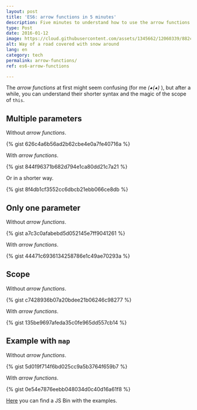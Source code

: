 ```yaml
---
layout: post
title: 'ES6: arrow functions in 5 minutes'
description: Five minutes to understand how to use the arrow functions.
type: Post
date: 2016-01-12
image: https://cloud.githubusercontent.com/assets/1345662/12060339/882c0d30-af54-11e5-9f10-79da8f4f1f50.jpg
alt: Way of a road covered with snow around
lang: en
category: tech
permalink: arrow-functions/
ref: es6-arrow-functions

---
```

The _arrow functions_ at first might seem confusing (for me _(◕(◕)_ ), but after a while, you can understand their shorter syntax and the magic of the scope of `this`.

## Multiple parameters

Without _arrow functions_.

{% gist 626c4a6b56ad2b62cbe4e0a7fe40716a %}

With _arrow functions_.

{% gist 844f96371b682d794e1ca80dd21c7a21 %}

Or in a shorter way.

{% gist 8f4db1cf3552cc6dbcb21ebb066ce8db %}

## Only one parameter

Without _arrow functions_.

{% gist a7c3c0afabebd5d052145e7ff9041261 %}

With _arrow functions_.

{% gist 44471c6936134258786e1c49ae70293a %}

## Scope

Without _arrow functions_.

{% gist c7428936b07a20bdee21b06246c98277 %}

With _arrow functions_.

{% gist 135be9697afeda35c0fe965dd557cb14 %}

## Example with `map`

Without _arrow functions_.

{% gist 5d019f714f6bd025cc9a5b3764f659b7 %}

With _arrow functions_.

{% gist 0e54e7876eebb048034d0c40d16a61f8 %}

[Here](http://jsbin.com/nogobe/edit?js,console) you can find a JS Bin with the examples.
